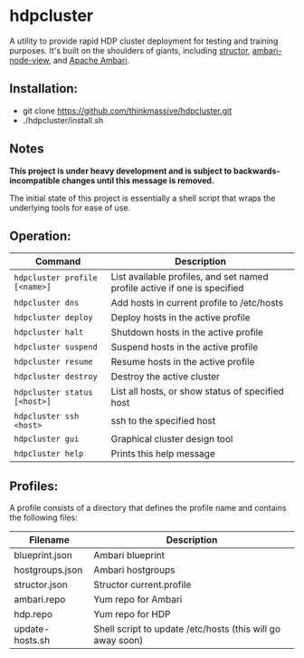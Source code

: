 # hdpcluster
A utility to provide rapid HDP cluster deployment for testing and training purposes. It's built on the shoulders of giants, including [structor](https://github.com/hortonworks/structor), [ambari-node-view](https://github.com/mr-jstraub/ambari-node-view), and [Apache Ambari](https://github.com/apache/ambari).

## Installation:
-  git clone https://github.com/thinkmassive/hdpcluster.git
-  ./hdpcluster/install.sh

## Notes

**This project is under heavy development and is subject to backwards-incompatible changes until this message is removed.**

The initial state of this project is essentially a shell script that wraps the underlying tools for ease of use. 

## Operation:

|Command|Description|
|-------|-----------|
|`hdpcluster profile [<name>]`|List available profiles, and set named profile active if one is specified|
|`hdpcluster dns`|Add hosts in current profile to /etc/hosts|
|`hdpcluster deploy`|Deploy hosts in the active profile|
|`hdpcluster halt`|Shutdown hosts in the active profile|
|`hdpcluster suspend`|Suspend hosts in the active profile|
|`hdpcluster resume`|Resume hosts in the active profile|
|`hdpcluster destroy`|Destroy the active cluster|
|`hdpcluster status [<host>]`|List all hosts, or show status of specified host|
|`hdpcluster ssh <host>`|ssh to the specified host|
|`hdpcluster gui`|Graphical cluster design tool|
|`hdpcluster help`|Prints this help message|

## Profiles:

A profile consists of a directory that defines the profile name and contains the following files:

|Filename|Description|
|--------|-----------|
|blueprint.json|Ambari blueprint|
|hostgroups.json|Ambari hostgroups|
|structor.json|Structor current.profile|
|ambari.repo|Yum repo for Ambari|
|hdp.repo|Yum repo for HDP|
|update-hosts.sh|Shell script to update /etc/hosts (this will go away soon)|
